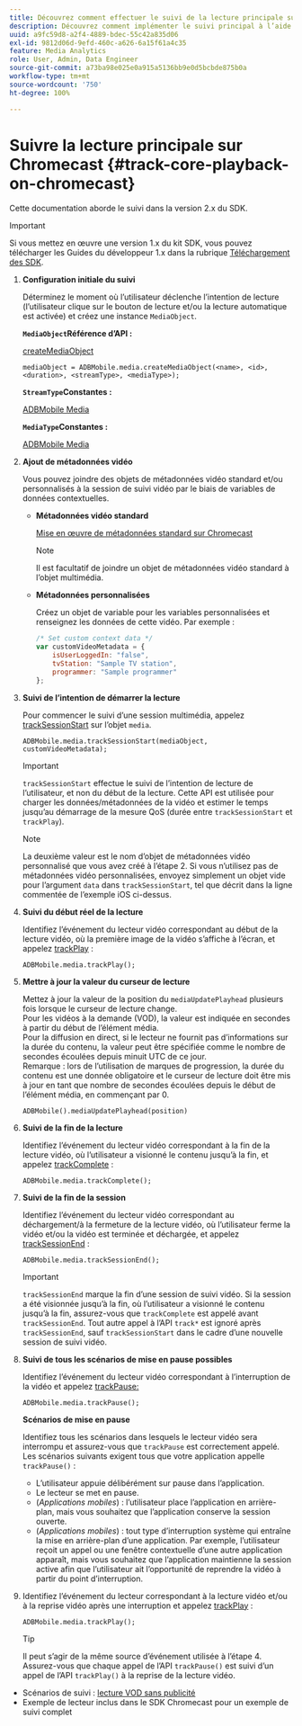 ```yaml
---
title: Découvrez comment effectuer le suivi de la lecture principale sur Chromecast
description: Découvrez comment implémenter le suivi principal à l’aide du SDK Media sur Chromecast.
uuid: a9fc59d8-a2f4-4889-bdec-55c42a835d06
exl-id: 9812d06d-9efd-460c-a626-6a15f61a4c35
feature: Media Analytics
role: User, Admin, Data Engineer
source-git-commit: a73ba98e025e0a915a5136bb9e0d5bcbde875b0a
workflow-type: tm+mt
source-wordcount: '750'
ht-degree: 100%

---
```


# Suivre la lecture principale sur Chromecast {#track-core-playback-on-chromecast}

Cette documentation aborde le suivi dans la version 2.x du SDK.

>[!IMPORTANT]
>
>Si vous mettez en œuvre une version 1.x du kit SDK, vous pouvez télécharger les Guides du développeur 1.x dans la rubrique [Téléchargement des SDK](/help/getting-started/download-sdks.md).

1. **Configuration initiale du suivi**

   Déterminez le moment où l’utilisateur déclenche l’intention de lecture (l’utilisateur clique sur le bouton de lecture et/ou la lecture automatique est activée) et créez une instance `MediaObject`.

   **`MediaObject`Référence d’API :**

   [createMediaObject](https://adobe-marketing-cloud.github.io/media-sdks/reference/chromecast/ADBMobile.media.html#.createMediaObject)

   ```
   mediaObject = ADBMobile.media.createMediaObject(<name>, <id>, <duration>, <streamType>, <mediaType>);
   ```

   **`StreamType`Constantes :**

   [ADBMobile Media](https://adobe-marketing-cloud.github.io/media-sdks/reference/chromecast/ADBMobile.media.html#.StreamType)

   **`MediaType`Constantes :**

   [ADBMobile Media](https://adobe-marketing-cloud.github.io/media-sdks/reference/chromecast/ADBMobile.media.html#.MediaType)

1. **Ajout de métadonnées vidéo**

   Vous pouvez joindre des objets de métadonnées vidéo standard et/ou personnalisés à la session de suivi vidéo par le biais de variables de données contextuelles.

   * **Métadonnées vidéo standard**

      [Mise en œuvre de métadonnées standard sur Chromecast](/help/use-cases/track-av-playback/impl-std-metadata/impl-std-metadata-chromecast.md)

      >[!NOTE]
      >
      >Il est facultatif de joindre un objet de métadonnées vidéo standard à l’objet multimédia.

   * **Métadonnées personnalisées**

      Créez un objet de variable pour les variables personnalisées et renseignez les données de cette vidéo. Par exemple :

      ```js
      /* Set custom context data */
      var customVideoMetadata = {
          isUserLoggedIn: "false",
          tvStation: "Sample TV station",
          programmer: "Sample programmer"
      };
      ```

1. **Suivi de l’intention de démarrer la lecture**

   Pour commencer le suivi d’une session multimédia, appelez [trackSessionStart](https://adobe-marketing-cloud.github.io/media-sdks/reference/chromecast/ADBMobile.media.html#.trackSessionStart) sur l’objet `media`.

   ```
   ADBMobile.media.trackSessionStart(mediaObject, customVideoMetadata);
   ```

   >[!IMPORTANT]
   >
   >`trackSessionStart` effectue le suivi de l’intention de lecture de l’utilisateur, et non du début de la lecture. Cette API est utilisée pour charger les données/métadonnées de la vidéo et estimer le temps jusqu’au démarrage de la mesure QoS (durée entre `trackSessionStart` et `trackPlay`).

   >[!NOTE]
   >
   >La deuxième valeur est le nom d’objet de métadonnées vidéo personnalisé que vous avez créé à l’étape 2. Si vous n’utilisez pas de métadonnées vidéo personnalisées, envoyez simplement un objet vide pour l’argument `data` dans `trackSessionStart`, tel que décrit dans la ligne commentée de l’exemple iOS ci-dessus.

1. **Suivi du début réel de la lecture**

   Identifiez l’événement du lecteur vidéo correspondant au début de la lecture vidéo, où la première image de la vidéo s’affiche à l’écran, et appelez [trackPlay](https://adobe-marketing-cloud.github.io/media-sdks/reference/chromecast/ADBMobile.media.html#.trackPlay) :

   ```
   ADBMobile.media.trackPlay();
   ```

1. **Mettre à jour la valeur du curseur de lecture**

   Mettez à jour la valeur de la position du `mediaUpdatePlayhead` plusieurs fois lorsque le curseur de lecture change. <br /> Pour les vidéos à la demande (VOD), la valeur est indiquée en secondes à partir du début de lʼélément média. <br /> Pour la diffusion en direct, si le lecteur ne fournit pas d’informations sur la durée du contenu, la valeur peut être spécifiée comme le nombre de secondes écoulées depuis minuit UTC de ce jour. <br />  Remarque : lors de l’utilisation de marques de progression, la durée du contenu est une donnée obligatoire et le curseur de lecture doit être mis à jour en tant que nombre de secondes écoulées depuis le début de l’élément média, en commençant par 0.

   ```
   ADBMobile().mediaUpdatePlayhead(position)
   ```

1. **Suivi de la fin de la lecture**

   Identifiez l’événement du lecteur vidéo correspondant à la fin de la lecture vidéo, où l’utilisateur a visionné le contenu jusqu’à la fin, et appelez [trackComplete](https://adobe-marketing-cloud.github.io/media-sdks/reference/chromecast/ADBMobile.media.html#.trackComplete) :

   ```
   ADBMobile.media.trackComplete();
   ```

1. **Suivi de la fin de la session**

   Identifiez l’événement du lecteur vidéo correspondant au déchargement/à la fermeture de la lecture vidéo, où l’utilisateur ferme la vidéo et/ou la vidéo est terminée et déchargée, et appelez [trackSessionEnd](https://adobe-marketing-cloud.github.io/media-sdks/reference/chromecast/ADBMobile.media.html#.trackSessionEnd) :

   ```
   ADBMobile.media.trackSessionEnd();
   ```

   >[!IMPORTANT]
   >
   >`trackSessionEnd` marque la fin d’une session de suivi vidéo. Si la session a été visionnée jusqu’à la fin, où l’utilisateur a visionné le contenu jusqu’à la fin, assurez-vous que `trackComplete` est appelé avant `trackSessionEnd`. Tout autre appel à l’API `track*` est ignoré après `trackSessionEnd`, sauf `trackSessionStart` dans le cadre d’une nouvelle session de suivi vidéo.

1. **Suivi de tous les scénarios de mise en pause possibles**

   Identifiez l’événement du lecteur vidéo correspondant à l’interruption de la vidéo et appelez [trackPause:](https://adobe-marketing-cloud.github.io/media-sdks/reference/chromecast/ADBMobile.media.html#.trackPause)

   ```
   ADBMobile.media.trackPause();
   ```

   **Scénarios de mise en pause**

   Identifiez tous les scénarios dans lesquels le lecteur vidéo sera interrompu et assurez-vous que `trackPause` est correctement appelé. Les scénarios suivants exigent tous que votre application appelle `trackPause()` :

   * L’utilisateur appuie délibérément sur pause dans l’application.
   * Le lecteur se met en pause.
   * (*Applications mobiles*) : l’utilisateur place l’application en arrière-plan, mais vous souhaitez que l’application conserve la session ouverte.
   * (*Applications mobiles*) : tout type d’interruption système qui entraîne la mise en arrière-plan d’une application. Par exemple, l’utilisateur reçoit un appel ou une fenêtre contextuelle d’une autre application apparaît, mais vous souhaitez que l’application maintienne la session active afin que l’utilisateur ait l’opportunité de reprendre la vidéo à partir du point d’interruption.

1. Identifiez l’événement du lecteur correspondant à la lecture vidéo et/ou à la reprise vidéo après une interruption et appelez [trackPlay](https://adobe-marketing-cloud.github.io/media-sdks/reference/chromecast/ADBMobile.media.html#.trackComplete) :

   ```
   ADBMobile.media.trackPlay();
   ```

   >[!TIP]
   >
   >Il peut s’agir de la même source d’événement utilisée à l’étape 4. Assurez-vous que chaque appel de l’API `trackPause()` est suivi d’un appel de l’API `trackPlay()` à la reprise de la lecture vidéo.

* Scénarios de suivi : [lecture VOD sans publicité](/help/use-cases/tracking-scenarios/vod-no-intrs-details.md)
* Exemple de lecteur inclus dans le SDK Chromecast pour un exemple de suivi complet
